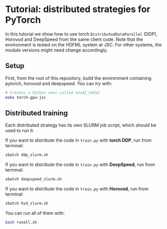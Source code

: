 # Tutorial: distributed strategies for PyTorch

In this tutorial we show how to use torch `DistributedDataParallel` (DDP), Horovod and
DeepSpeed from the same client code.
Note that the environment is tested on the HDFML system at JSC. For other systems,
the module versions might need change accordingly.

## Setup

First, from the root of this repository, build the environment containing
pytorch, horovod and deepspeed. You can *try* with:

```bash
# Creates a Python venv called envAI_hdfml
make torch-gpu-jsc
```

## Distributed training

Each distributed strategy has its own SLURM job script, which
should be used to run it:

If you want to distribute the code in `train.py` with **torch DDP**, run from terminal:
  
```bash
sbatch ddp_slurm.sh
```

If you want to distribute the code in `train.py` with **DeepSpeed**, run from terminal:
  
```bash
sbatch deepspeed_slurm.sh
```

If you want to distribute the code in `train.py` with **Horovod**, run from terminal:
  
```bash
sbatch hvd_slurm.sh
```

You can run all of them with:

```bash
bash runall.sh
```
